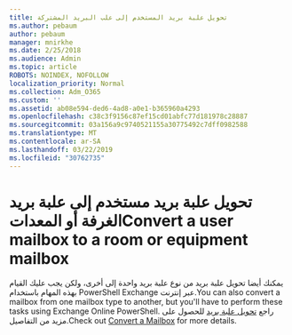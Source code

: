 ```yaml
---
title: تحويل علبة بريد المستخدم إلى علب البريد المشتركة
ms.author: pebaum
author: pebaum
manager: mnirkhe
ms.date: 2/25/2018
ms.audience: Admin
ms.topic: article
ROBOTS: NOINDEX, NOFOLLOW
localization_priority: Normal
ms.collection: Adm_O365
ms.custom: ''
ms.assetid: ab08e594-ded6-4ad8-a0e1-b365960a4293
ms.openlocfilehash: c38c3f9156c87ef15cd01abfc77d181978c28887
ms.sourcegitcommit: 03a156a9c9740521155a30775492c7dff0982588
ms.translationtype: MT
ms.contentlocale: ar-SA
ms.lasthandoff: 03/22/2019
ms.locfileid: "30762735"
---
```

# <a name="convert-a-user-mailbox-to-a-room-or-equipment-mailbox"></a><span data-ttu-id="19210-102">تحويل علبة بريد مستخدم إلى علبة بريد الغرفة أو المعدات</span><span class="sxs-lookup"><span data-stu-id="19210-102">Convert a user mailbox to a room or equipment mailbox</span></span>

<span data-ttu-id="19210-103">يمكنك أيضا تحويل علبة بريد من نوع علبة بريد واحدة إلى أخرى، ولكن يجب عليك القيام بهذه المهام باستخدام PowerShell Exchange عبر إنترنت.</span><span class="sxs-lookup"><span data-stu-id="19210-103">You can also convert a mailbox from one mailbox type to another, but you'll have to perform these tasks using Exchange Online PowerShell.</span></span> <span data-ttu-id="19210-104">راجع [تحويل علبة بريد](https://go.microsoft.com/fwlink/p/?LinkId=832875) للحصول على مزيد من التفاصيل.</span><span class="sxs-lookup"><span data-stu-id="19210-104">Check out [Convert a Mailbox](https://go.microsoft.com/fwlink/p/?LinkId=832875) for more details.</span></span> 
  

